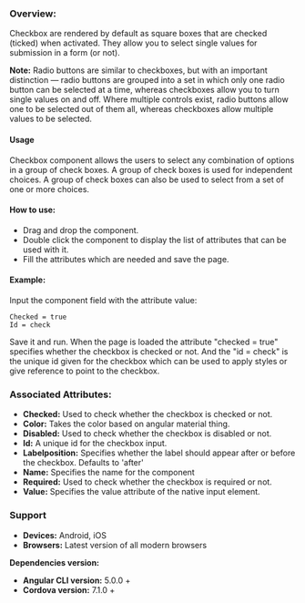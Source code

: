 ### Overview: 
Checkbox are rendered by default as square boxes that are checked (ticked) when activated. They allow you to select single values for submission in a form (or not).

**Note:** Radio buttons are similar to checkboxes, but with an important distinction — radio buttons are grouped into a set in which only one radio button can be selected at a time, whereas checkboxes allow you to turn single values on and off. Where multiple controls exist, radio buttons allow one to be selected out of them all, whereas checkboxes allow multiple values to be selected.

#### Usage
Checkbox component allows the users to select any combination of options in a group of check boxes. A group of check boxes is used for independent choices. A group of check boxes can also be used to select from a set of one or more choices.

#### How to use:   
- Drag and drop the component. 
- Double click the component to display the list of attributes that can be used with it.
- Fill the attributes which are needed and save the page.

#### Example: 
Input the component field with the attribute value:
``` 
Checked = true
Id = check
```
Save it and run.
When the page is loaded the attribute "checked = true" specifies whether the checkbox is checked or not. And the "id = check" is the unique id given for the checkbox which can be used to apply styles or give reference to point to the checkbox.
### Associated Attributes:
- **Checked:** Used to check whether the checkbox is checked or not.
- **Color:** Takes the color based on angular material thing.
- **Disabled:** Used to check whether the checkbox is disabled or not.
- **Id:** A unique id for the checkbox input.
- **Labelposition:** Specifies whether the label should appear after or before the checkbox. Defaults to 'after'
- **Name:** Specifies the name for the component
- **Required:** Used to check whether the checkbox is required or not.
- **Value:** Specifies the value attribute of the native input element.

### Support 
- **Devices:** Android, iOS
- **Browsers:** Latest version of all modern browsers

**Dependencies version:**
- **Angular CLI version:** 5.0.0 + 
- **Cordova version:** 7.1.0 +

